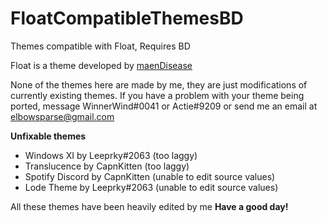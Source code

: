 # FloatCompatibleThemesBD
Themes compatible with Float, Requires BD

Float is a theme developed by [maenDisease](https://github.com/maenDisease/BetterDiscordStuff)

None of the themes here are made by me, they are just modifications of currently existing themes.
If you have a problem with your theme being ported, message WinnerWind#0041 or Actie#9209 or send me an email at [elbowsparse@gmail.com](mailto:elbowsparse@gmail.com?subject=Request%20to%20remove%20a%20theme%20from%20your%20github&body=I%20do%20not%20advocate%20the%20use%20of%20your%20theme%20being%20in%20conjunction%20with%20float.%20Please%20remove%20it.%20My%20theme%20is...)

**Unfixable themes**
- Windows XI by Leeprky#2063 (too laggy)
- Translucence by CapnKitten (too laggy)
- Spotify Discord by CapnKitten (unable to edit source values)
- Lode Theme by Leeprky#2063 (unable to edit source values)

All these themes have been heavily edited by me
**Have a good day!**

